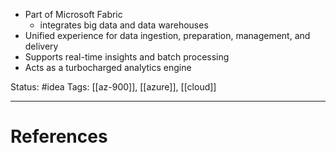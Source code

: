 - ﻿﻿Part of Microsoft Fabric
	- ﻿﻿integrates big data and data warehouses
- ﻿﻿Unified experience for data ingestion, preparation, management, and delivery
- ﻿﻿Supports real-time insights and batch processing
- ﻿﻿Acts as a turbocharged analytics engine

Status: #idea
Tags: [[az-900]], [[azure]], [[cloud]]

---
# References